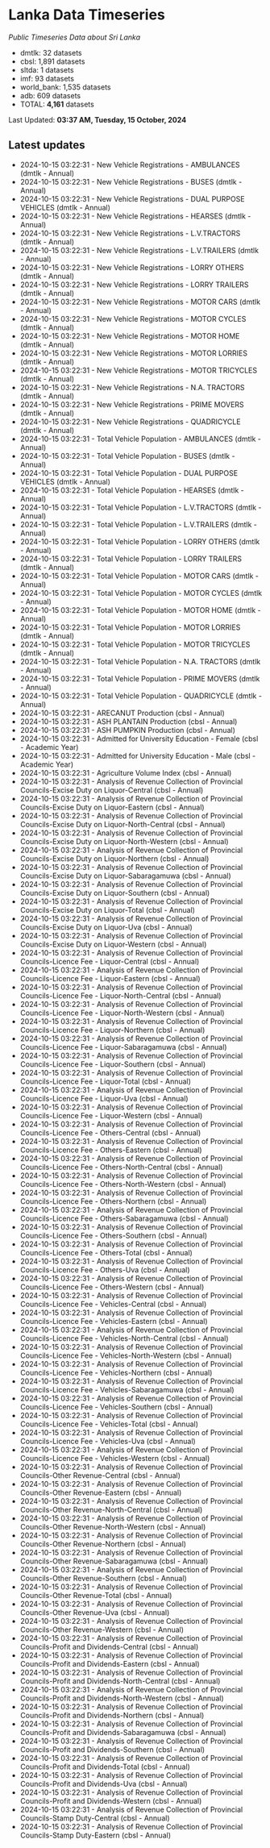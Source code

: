 # Lanka Data Timeseries
*Public Timeseries Data about Sri Lanka*

* dmtlk: 32 datasets
* cbsl: 1,891 datasets
* sltda: 1 datasets
* imf: 93 datasets
* world_bank: 1,535 datasets
* adb: 609 datasets
* TOTAL: **4,161** datasets

Last Updated: **03:37 AM, Tuesday, 15 October, 2024**

## Latest updates

* 2024-10-15 03:22:31 - New Vehicle Registrations - AMBULANCES (dmtlk - Annual)
* 2024-10-15 03:22:31 - New Vehicle Registrations - BUSES (dmtlk - Annual)
* 2024-10-15 03:22:31 - New Vehicle Registrations - DUAL PURPOSE VEHICLES (dmtlk - Annual)
* 2024-10-15 03:22:31 - New Vehicle Registrations - HEARSES (dmtlk - Annual)
* 2024-10-15 03:22:31 - New Vehicle Registrations - L.V.TRACTORS (dmtlk - Annual)
* 2024-10-15 03:22:31 - New Vehicle Registrations - L.V.TRAILERS (dmtlk - Annual)
* 2024-10-15 03:22:31 - New Vehicle Registrations - LORRY OTHERS (dmtlk - Annual)
* 2024-10-15 03:22:31 - New Vehicle Registrations - LORRY TRAILERS (dmtlk - Annual)
* 2024-10-15 03:22:31 - New Vehicle Registrations - MOTOR CARS (dmtlk - Annual)
* 2024-10-15 03:22:31 - New Vehicle Registrations - MOTOR CYCLES (dmtlk - Annual)
* 2024-10-15 03:22:31 - New Vehicle Registrations - MOTOR HOME (dmtlk - Annual)
* 2024-10-15 03:22:31 - New Vehicle Registrations - MOTOR LORRIES (dmtlk - Annual)
* 2024-10-15 03:22:31 - New Vehicle Registrations - MOTOR TRICYCLES (dmtlk - Annual)
* 2024-10-15 03:22:31 - New Vehicle Registrations - N.A. TRACTORS (dmtlk - Annual)
* 2024-10-15 03:22:31 - New Vehicle Registrations - PRIME MOVERS (dmtlk - Annual)
* 2024-10-15 03:22:31 - New Vehicle Registrations - QUADRICYCLE (dmtlk - Annual)
* 2024-10-15 03:22:31 - Total Vehicle Population - AMBULANCES (dmtlk - Annual)
* 2024-10-15 03:22:31 - Total Vehicle Population - BUSES (dmtlk - Annual)
* 2024-10-15 03:22:31 - Total Vehicle Population - DUAL PURPOSE VEHICLES (dmtlk - Annual)
* 2024-10-15 03:22:31 - Total Vehicle Population - HEARSES (dmtlk - Annual)
* 2024-10-15 03:22:31 - Total Vehicle Population - L.V.TRACTORS (dmtlk - Annual)
* 2024-10-15 03:22:31 - Total Vehicle Population - L.V.TRAILERS (dmtlk - Annual)
* 2024-10-15 03:22:31 - Total Vehicle Population - LORRY OTHERS (dmtlk - Annual)
* 2024-10-15 03:22:31 - Total Vehicle Population - LORRY TRAILERS (dmtlk - Annual)
* 2024-10-15 03:22:31 - Total Vehicle Population - MOTOR CARS (dmtlk - Annual)
* 2024-10-15 03:22:31 - Total Vehicle Population - MOTOR CYCLES (dmtlk - Annual)
* 2024-10-15 03:22:31 - Total Vehicle Population - MOTOR HOME (dmtlk - Annual)
* 2024-10-15 03:22:31 - Total Vehicle Population - MOTOR LORRIES (dmtlk - Annual)
* 2024-10-15 03:22:31 - Total Vehicle Population - MOTOR TRICYCLES (dmtlk - Annual)
* 2024-10-15 03:22:31 - Total Vehicle Population - N.A. TRACTORS (dmtlk - Annual)
* 2024-10-15 03:22:31 - Total Vehicle Population - PRIME MOVERS (dmtlk - Annual)
* 2024-10-15 03:22:31 - Total Vehicle Population - QUADRICYCLE (dmtlk - Annual)
* 2024-10-15 03:22:31 - ARECANUT Production (cbsl - Annual)
* 2024-10-15 03:22:31 - ASH PLANTAIN Production (cbsl - Annual)
* 2024-10-15 03:22:31 - ASH PUMPKIN Production (cbsl - Annual)
* 2024-10-15 03:22:31 - Admitted for University Education - Female (cbsl - Academic Year)
* 2024-10-15 03:22:31 - Admitted for University Education - Male (cbsl - Academic Year)
* 2024-10-15 03:22:31 - Agriculture Volume Index (cbsl - Annual)
* 2024-10-15 03:22:31 - Analysis of Revenue Collection of Provincial Councils-Excise Duty on Liquor-Central (cbsl - Annual)
* 2024-10-15 03:22:31 - Analysis of Revenue Collection of Provincial Councils-Excise Duty on Liquor-Eastern (cbsl - Annual)
* 2024-10-15 03:22:31 - Analysis of Revenue Collection of Provincial Councils-Excise Duty on Liquor-North-Central (cbsl - Annual)
* 2024-10-15 03:22:31 - Analysis of Revenue Collection of Provincial Councils-Excise Duty on Liquor-North-Western (cbsl - Annual)
* 2024-10-15 03:22:31 - Analysis of Revenue Collection of Provincial Councils-Excise Duty on Liquor-Northern (cbsl - Annual)
* 2024-10-15 03:22:31 - Analysis of Revenue Collection of Provincial Councils-Excise Duty on Liquor-Sabaragamuwa (cbsl - Annual)
* 2024-10-15 03:22:31 - Analysis of Revenue Collection of Provincial Councils-Excise Duty on Liquor-Southern (cbsl - Annual)
* 2024-10-15 03:22:31 - Analysis of Revenue Collection of Provincial Councils-Excise Duty on Liquor-Total (cbsl - Annual)
* 2024-10-15 03:22:31 - Analysis of Revenue Collection of Provincial Councils-Excise Duty on Liquor-Uva (cbsl - Annual)
* 2024-10-15 03:22:31 - Analysis of Revenue Collection of Provincial Councils-Excise Duty on Liquor-Western (cbsl - Annual)
* 2024-10-15 03:22:31 - Analysis of Revenue Collection of Provincial Councils-Licence Fee - Liquor-Central (cbsl - Annual)
* 2024-10-15 03:22:31 - Analysis of Revenue Collection of Provincial Councils-Licence Fee - Liquor-Eastern (cbsl - Annual)
* 2024-10-15 03:22:31 - Analysis of Revenue Collection of Provincial Councils-Licence Fee - Liquor-North-Central (cbsl - Annual)
* 2024-10-15 03:22:31 - Analysis of Revenue Collection of Provincial Councils-Licence Fee - Liquor-North-Western (cbsl - Annual)
* 2024-10-15 03:22:31 - Analysis of Revenue Collection of Provincial Councils-Licence Fee - Liquor-Northern (cbsl - Annual)
* 2024-10-15 03:22:31 - Analysis of Revenue Collection of Provincial Councils-Licence Fee - Liquor-Sabaragamuwa (cbsl - Annual)
* 2024-10-15 03:22:31 - Analysis of Revenue Collection of Provincial Councils-Licence Fee - Liquor-Southern (cbsl - Annual)
* 2024-10-15 03:22:31 - Analysis of Revenue Collection of Provincial Councils-Licence Fee - Liquor-Total (cbsl - Annual)
* 2024-10-15 03:22:31 - Analysis of Revenue Collection of Provincial Councils-Licence Fee - Liquor-Uva (cbsl - Annual)
* 2024-10-15 03:22:31 - Analysis of Revenue Collection of Provincial Councils-Licence Fee - Liquor-Western (cbsl - Annual)
* 2024-10-15 03:22:31 - Analysis of Revenue Collection of Provincial Councils-Licence Fee - Others-Central (cbsl - Annual)
* 2024-10-15 03:22:31 - Analysis of Revenue Collection of Provincial Councils-Licence Fee - Others-Eastern (cbsl - Annual)
* 2024-10-15 03:22:31 - Analysis of Revenue Collection of Provincial Councils-Licence Fee - Others-North-Central (cbsl - Annual)
* 2024-10-15 03:22:31 - Analysis of Revenue Collection of Provincial Councils-Licence Fee - Others-North-Western (cbsl - Annual)
* 2024-10-15 03:22:31 - Analysis of Revenue Collection of Provincial Councils-Licence Fee - Others-Northern (cbsl - Annual)
* 2024-10-15 03:22:31 - Analysis of Revenue Collection of Provincial Councils-Licence Fee - Others-Sabaragamuwa (cbsl - Annual)
* 2024-10-15 03:22:31 - Analysis of Revenue Collection of Provincial Councils-Licence Fee - Others-Southern (cbsl - Annual)
* 2024-10-15 03:22:31 - Analysis of Revenue Collection of Provincial Councils-Licence Fee - Others-Total (cbsl - Annual)
* 2024-10-15 03:22:31 - Analysis of Revenue Collection of Provincial Councils-Licence Fee - Others-Uva (cbsl - Annual)
* 2024-10-15 03:22:31 - Analysis of Revenue Collection of Provincial Councils-Licence Fee - Others-Western (cbsl - Annual)
* 2024-10-15 03:22:31 - Analysis of Revenue Collection of Provincial Councils-Licence Fee - Vehicles-Central (cbsl - Annual)
* 2024-10-15 03:22:31 - Analysis of Revenue Collection of Provincial Councils-Licence Fee - Vehicles-Eastern (cbsl - Annual)
* 2024-10-15 03:22:31 - Analysis of Revenue Collection of Provincial Councils-Licence Fee - Vehicles-North-Central (cbsl - Annual)
* 2024-10-15 03:22:31 - Analysis of Revenue Collection of Provincial Councils-Licence Fee - Vehicles-North-Western (cbsl - Annual)
* 2024-10-15 03:22:31 - Analysis of Revenue Collection of Provincial Councils-Licence Fee - Vehicles-Northern (cbsl - Annual)
* 2024-10-15 03:22:31 - Analysis of Revenue Collection of Provincial Councils-Licence Fee - Vehicles-Sabaragamuwa (cbsl - Annual)
* 2024-10-15 03:22:31 - Analysis of Revenue Collection of Provincial Councils-Licence Fee - Vehicles-Southern (cbsl - Annual)
* 2024-10-15 03:22:31 - Analysis of Revenue Collection of Provincial Councils-Licence Fee - Vehicles-Total (cbsl - Annual)
* 2024-10-15 03:22:31 - Analysis of Revenue Collection of Provincial Councils-Licence Fee - Vehicles-Uva (cbsl - Annual)
* 2024-10-15 03:22:31 - Analysis of Revenue Collection of Provincial Councils-Licence Fee - Vehicles-Western (cbsl - Annual)
* 2024-10-15 03:22:31 - Analysis of Revenue Collection of Provincial Councils-Other Revenue-Central (cbsl - Annual)
* 2024-10-15 03:22:31 - Analysis of Revenue Collection of Provincial Councils-Other Revenue-Eastern (cbsl - Annual)
* 2024-10-15 03:22:31 - Analysis of Revenue Collection of Provincial Councils-Other Revenue-North-Central (cbsl - Annual)
* 2024-10-15 03:22:31 - Analysis of Revenue Collection of Provincial Councils-Other Revenue-North-Western (cbsl - Annual)
* 2024-10-15 03:22:31 - Analysis of Revenue Collection of Provincial Councils-Other Revenue-Northern (cbsl - Annual)
* 2024-10-15 03:22:31 - Analysis of Revenue Collection of Provincial Councils-Other Revenue-Sabaragamuwa (cbsl - Annual)
* 2024-10-15 03:22:31 - Analysis of Revenue Collection of Provincial Councils-Other Revenue-Southern (cbsl - Annual)
* 2024-10-15 03:22:31 - Analysis of Revenue Collection of Provincial Councils-Other Revenue-Total (cbsl - Annual)
* 2024-10-15 03:22:31 - Analysis of Revenue Collection of Provincial Councils-Other Revenue-Uva (cbsl - Annual)
* 2024-10-15 03:22:31 - Analysis of Revenue Collection of Provincial Councils-Other Revenue-Western (cbsl - Annual)
* 2024-10-15 03:22:31 - Analysis of Revenue Collection of Provincial Councils-Profit and Dividends-Central (cbsl - Annual)
* 2024-10-15 03:22:31 - Analysis of Revenue Collection of Provincial Councils-Profit and Dividends-Eastern (cbsl - Annual)
* 2024-10-15 03:22:31 - Analysis of Revenue Collection of Provincial Councils-Profit and Dividends-North-Central (cbsl - Annual)
* 2024-10-15 03:22:31 - Analysis of Revenue Collection of Provincial Councils-Profit and Dividends-North-Western (cbsl - Annual)
* 2024-10-15 03:22:31 - Analysis of Revenue Collection of Provincial Councils-Profit and Dividends-Northern (cbsl - Annual)
* 2024-10-15 03:22:31 - Analysis of Revenue Collection of Provincial Councils-Profit and Dividends-Sabaragamuwa (cbsl - Annual)
* 2024-10-15 03:22:31 - Analysis of Revenue Collection of Provincial Councils-Profit and Dividends-Southern (cbsl - Annual)
* 2024-10-15 03:22:31 - Analysis of Revenue Collection of Provincial Councils-Profit and Dividends-Total (cbsl - Annual)
* 2024-10-15 03:22:31 - Analysis of Revenue Collection of Provincial Councils-Profit and Dividends-Uva (cbsl - Annual)
* 2024-10-15 03:22:31 - Analysis of Revenue Collection of Provincial Councils-Profit and Dividends-Western (cbsl - Annual)
* 2024-10-15 03:22:31 - Analysis of Revenue Collection of Provincial Councils-Stamp Duty-Central (cbsl - Annual)
* 2024-10-15 03:22:31 - Analysis of Revenue Collection of Provincial Councils-Stamp Duty-Eastern (cbsl - Annual)